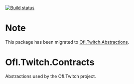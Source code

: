 [![Build status](https://ci.appveyor.com/api/projects/status/xjgc65iltkv2x830?svg=true)](https://ci.appveyor.com/project/OneFrameLink/ofl-twitch-contracts)

# Note
This package has been migrated to [Ofl.Twitch.Abstractions](https://github.com/OneFrameLink/Ofl.Twitch.Abstractions).

# Ofl.Twitch.Contracts
Abstractions used by the Ofl.Twitch project.
